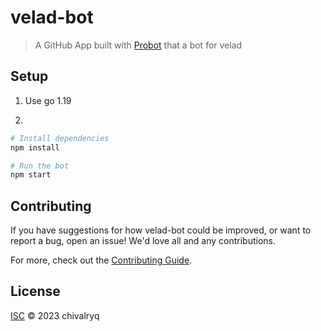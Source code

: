 # velad-bot

> A GitHub App built with [Probot](https://probot.github.io) that a bot for velad

## Setup

1. Use go 1.19
 
2. 
```sh
# Install dependencies
npm install

# Run the bot
npm start
```

## Contributing

If you have suggestions for how velad-bot could be improved, or want to report a bug, open an issue! We'd love all and any contributions.

For more, check out the [Contributing Guide](CONTRIBUTING.md).

## License

[ISC](LICENSE) © 2023 chivalryq
